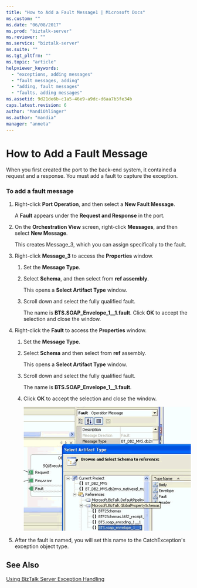 ```yaml
---
title: "How to Add a Fault Message1 | Microsoft Docs"
ms.custom: ""
ms.date: "06/08/2017"
ms.prod: "biztalk-server"
ms.reviewer: ""
ms.service: "biztalk-server"
ms.suite: ""
ms.tgt_pltfrm: ""
ms.topic: "article"
helpviewer_keywords: 
  - "exceptions, adding messages"
  - "fault messages, adding"
  - "adding, fault messages"
  - "faults, adding messages"
ms.assetid: 9d21de6b-c1a5-46e9-a9dc-d6aa7b5fe34b
caps.latest.revision: 6
author: "MandiOhlinger"
ms.author: "mandia"
manager: "anneta"
---
```

# How to Add a Fault Message
When you first created the port to the back-end system, it contained a request and a response. You must add a fault to capture the exception.  
  
### To add a fault message  
  
1.  Right-click **Port Operation**, and then select a **New Fault Message**.  
  
     A **Fault** appears under the **Request and Response** in the port.  
  
2.  On the **Orchestration View** screen, right-click **Messages**, and then select **New Message**.  
  
     This creates Message_3, which you can assign specifically to the fault.  
  
3.  Right-click **Message_3** to access the **Properties** window.  
  
    1.  Set the **Message Type**.  
  
    2.  Select **Schema**, and then select from **ref assembly**.  
  
         This opens a **Select Artifact Type** window.  
  
    3.  Scroll down and select the fully qualified fault.  
  
         The name is **BTS.SOAP_Envelope_1__1.fault**. Click **OK** to accept the selection and close the window.  
  
4.  Right-click the **Fault** to access the **Properties** window.  
  
    1.  Set the **Message Type**.  
  
    2.  Select **Schema** and then select from **ref** assembly.  
  
         This opens a **Select Artifact Type** window.  
  
    3.  Scroll down and select the fully qualified fault.  
  
         The name is **BTS.SOAP_Envelope_1__1.fault**.  
  
    4.  Click **OK** to accept the selection and close the window.  
  
         ![](../core/media/siebeladapter-17-exceptionhandling-addscope.gif "SiebelAdapter_17_ExceptionHandling_AddScope")  
  
5.  After the fault is named, you will set this name to the CatchException's exception object type.  
  
## See Also  
 [Using BizTalk Server Exception Handling](../core/using-biztalk-server-exception-handling2.md)